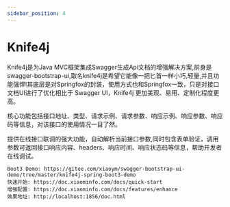 ```yaml
---
sidebar_position: 4
---
```


# Knife4j


Knife4j是为Java MVC框架集成Swagger生成Api文档的增强解决方案,前身是swagger-bootstrap-ui,取名knife4j是希望它能像一把匕首一样小巧,轻量,并且功能强悍!其底层是对Springfox的封装，使用方式也和Springfox一致，只是对接口文档UI进行了优化相比于 Swagger UI，Knife4j 更加美观、易用、定制化程度更高。

核心功能包括接口地址、类型、请求示例、请求参数、响应示例、响应参数、响应码等信息，对该接口的使用情况一目了然。

提供在线接口联调的强大功能，自动解析当前接口参数,同时包含表单验证，调用参数可返回接口响应内容、headers、响应时间、响应状态码等信息，帮助开发者在线调试。

```ABAP
Boot3 Demo: https://gitee.com/xiaoym/swagger-bootstrap-ui-demo/tree/master/knife4j-spring-boot3-demo
快速开始: https://doc.xiaominfo.com/docs/quick-start
增强配置: https://doc.xiaominfo.com/docs/features/enhance
效果地址: http://localhost:1856/doc.html
```



